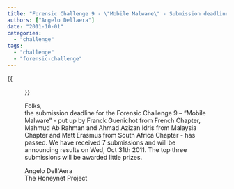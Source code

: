 ```yaml
---
title: "Forensic Challenge 9 - \"Mobile Malware\" - Submission deadline passed"
authors: ["Angelo Dellaera"]
date: "2011-10-01"
categories: 
  - "challenge"
tags: 
  - "challenge"
  - "forensic-challenge"
---
```

{{<figure src="images/banner.png" alt="Banner" width="50%">}}

Folks,  
the submission deadline for the Forensic Challenge 9 – “Mobile Malware” - put up by Franck Guenichot from French Chapter, Mahmud Ab Rahman and Ahmad Azizan Idris from Malaysia Chapter and Matt Erasmus from South Africa Chapter - has passed. We have received 7 submissions and will be announcing results on Wed, Oct 31th 2011. The top three submissions will be awarded little prizes.  

Angelo Dell'Aera  
The Honeynet Project
